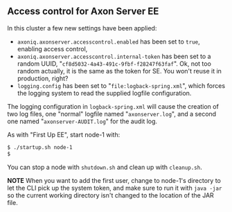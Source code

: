  <!-- Copyright 2020 AxonIQ B.V.

   Licensed under the Apache License, Version 2.0 (the "License");
   you may not use this file except in compliance with the License.
   You may obtain a copy of the License at

       http://www.apache.org/licenses/LICENSE-2.0

   Unless required by applicable law or agreed to in writing, software
   distributed under the License is distributed on an "AS IS" BASIS,
   WITHOUT WARRANTIES OR CONDITIONS OF ANY KIND, either express or implied.
   See the License for the specific language governing permissions and
   limitations under the License. -->

## Access control for Axon Server EE

In this cluster a few new settings have been applied:

* `axoniq.axonserver.accesscontrol.enabled` has been set to `true`, enabling access control,
* `axoniq.axonserver.accesscontrol.internal-token` has been set to a random UUID, "`cf8d5032-4a43-491c-9fbf-f28247f63faf`". Ok, not too random actually, it is the same as the token for SE. You won't reuse it in production, right?
* `logging.config` has been set to "`file:logback-spring.xml`", which forces the logging system to read the supplied logfile configuration.

The logging configuration in `logback-spring.xml` will cause the creation of two log files, one "normal" logfile named "`axonserver.log`", and a second one named "`axonserver-AUDIT.log`" for the audit log.

As with "First Up EE", start node-1 with:
```bash
$ ./startup.sh node-1
$
```
You can stop a node with `shutdown.sh` and clean up with `cleanup.sh`.

**NOTE** When you want to add the first user, change to node-1's directory to let the CLI pick up the system token, and make sure to run it with `java -jar` so the current working directory isn't changed to the location of the JAR file.